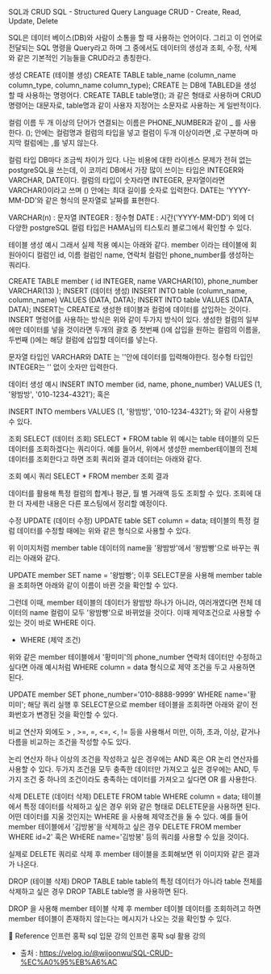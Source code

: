 SQL과 CRUD
SQL - Structured Query Language
CRUD - Create, Read, Update, Delete

SQL은 데이터 베이스(DB)와 사람이 소통을 할 때 사용하는 언어이다. 그리고 이 언어로 전달되는 SQL 명령을 Query라고 하며 그 중에서도 데이터의 생성과 조회, 수정, 삭제와 같은 기본적인 기능들을 CRUD라고 총칭한다.

생성
CREATE (테이블 생성)
CREATE TABLE table_name (column_name column_type, column_name column_type);
CREATE 는 DB에 TABLED을 생성할 때 사용하는 명령어다. CREATE TABLE table명(); 과 같은 형태로 사용하며 CRUD 명령어는 대문자로, table명과 같이 사용자 지정어는 소문자로 사용하는 게 일반적이다.

컬럼 이름
두 개 이상의 단어가 연결되는 이름은 PHONE_NUMBER과 같이 _ 를 사용한다. (); 안에는 컬럼명과 컬럼의 타입을 넣고 컬럼이 두개 이상이라면 ,로 구분하며 마지막 컬럼에는 ,를 넣지 않는다.

컬럼 타입
DB마다 조금씩 차이가 있다. 나는 비용에 대한 라이센스 문제가 전혀 없는 postgreSQL을 쓰는데, 이 코끼리 DB에서 가장 많이 쓰이는 타입은 INTEGER와 VARCHAR, DATE이다. 컬럼의 타입이 숫자라면 INTEGER, 문자열이라면 VARCHAR()이라고 쓰며 () 안에는 최대 길이를 숫자로 입력한다. DATE는 'YYYY-MM-DD'와 같은 형식의 문자열로 날짜를 표현한다.

VARCHAR(n) : 문자열
INTEGER : 정수형
DATE : 시간('YYYY-MM-DD')
외에 더 다양한 postgreSQL 컬럼 타입은 HAMA님의 티스토리 블로그에서 확인할 수 있다.

테이블 생성 예시
그래서 실제 적용 예시는 아래와 같다. member 이라는 테이블에 회원아이디 컬럼인 id, 이름 컬럼인 name, 연락처 컬럼인 phone_number를 생성하는 쿼리다.

CREATE TABLE member (
id INTEGER,
name VARCHAR(10),
phone_number VARCHAR(13)
);
INSERT (데이터 생성)
INSERT INTO table (column_name, column_name) VALUES (DATA, DATA);
INSERT INTO table VALUES (DATA, DATA);
INSERT는 CREATE로 생성한 테이블과 컬럼에 데이터를 삽입하는 것이다. INSERT 명령어를 사용하는 방식은 위와 같이 두가지 방식이 있다. 생성한 컬럼의 일부에만 데이터를 넣을 것이라면 두개의 괄호 중 첫번째 ()에 삽입을 원하는 컬럼의 이름을, 두번째 ()에는 해당 컬럼에 삽입할 데이터를 넣는다.

문자열 타입인 VARCHAR와 DATE 는 ''안에 데이터를 입력해야한다.
정수형 타입인 INTEGER는 '' 없이 숫자만 입력한다.

데이터 생성 예시
INSERT INTO
member (id, name, phone_number)
VALUES
(1, '왕밤방', '010-1234-4321');
혹은

INSERT INTO members VALUES (1, '왕밤방', '010-1234-4321');
와 같이 사용할 수 있다.

조회
SELECT (데이터 조회)
SELECT * FROM table
위 예시는 table 테이블의 모든 데이터를 조회하겠다는 쿼리이다. 예를 들어서, 위에서 생성한 member테이블의 전체 데이터를 조회한다고 하면 조회 쿼리와 결과 데이터는 아래와 같다.

조회 예시 쿼리
SELECT * FROM member
조회 결과


데이터를 활용해 특정 컬럼의 합계나 평균, 월 별 거래액 등도 조회할 수 있다.
조회에 대한 더 자세한 내용은 다른 포스팅에서 정리할 예정이다.

수정
UPDATE (데이터 수정)
UPDATE table SET column = data;
테이블의 특정 컬럼 데이터를 수정할 때에는 위와 같은 형식으로 사용할 수 있다.

위 이미지처럼 member table 데이터의 name을 '왕밤방'에서 '왕밤빵'으로 바꾸는 쿼리는 아래와 같다.

UPDATE member SET name = '왕밤빵';
이후 SELECT문을 사용해 member table을 조회하면 아래와 같이 이름이 바뀐 것을 확인할 수 있다.



그런데 이때, member 테이블의 데이터가 왕밤방 하나가 아니라, 여러개였다면 전체 데이터의 name 컬럼이 모두 '왕밤빵'으로 바뀌었을 것이다. 이때 제약조건으로 사용할 수 있는 것이 바로 WHERE 이다.

* WHERE (제약 조건)


위와 같은 member 테이블에서 '황미미'의 phone_number 연락처 데이터만 수정하고 싶다면 아래 예시처럼 WHERE column = data 형식으로 제약 조건을 두고 사용하면 된다.

UPDATE member SET phone_number='010-8888-9999' WHERE name='황미미';
해당 쿼리 실행 후 SELECT문으로 member 테이블을 조회하면 아래와 같이 전화번호가 변경된 것을 확인할 수 있다.


비교 연산자
외에도 > , >=, =, <=, <, != 등을 사용해서 미만, 이하, 초과, 이상, 같거나 다름을 비교하는 조건을 작성할 수도 있다.

논리 연산자
하나 이상의 조건을 작성하고 싶은 경우에는 AND 혹은 OR 논리 연산자를 사용할 수 있다. 두가지 조건을 모두 충족한 데이터만 가져오고 싶은 경우에는 AND, 두가지 조건 중 하나의 조건이라도 충족하는 데이터를 가져오고 싶다면 OR 를 사용한다.

삭제
DELETE (데이터 삭제)
DELETE FROM table WHERE column = data;
테이블에서 특정 데이터를 삭제하고 싶은 경우 위와 같은 형태로 DELETE문을 사용하면 된다. 어떤 데이터를 지울 것인지는 WHERE 을 사용해 제약조건을 둘 수 있다. 예를 들어 member 테이블에서 '김방봉'을 삭제하고 싶은 경우 DELETE FROM member WHERE id=2' 혹은 WHERE name='김방봉' 등의 쿼리를 사용할 수 있을 것이다.



실제로 DELETE 쿼리로 삭제 후 member 테이블을 조회해보면 위 이미지와 같은 결과가 나온다.

DROP (테이블 삭제)
DROP TABLE table
table의 특정 데이터가 아니라 table 전체를 삭제하고 싶은 경우 DROP TABLE table명 을 사용하면 된다.



DROP 을 사용해 member 테이블 삭제 후 member 테이블 데이터를 조회하려고 하면 member 테이블이 존재하지 않는다는 메시지가 나오는 것을 확인할 수 있다.

🙏 Reference
인프런 홍팍 sql 입문 강의
인프런 홍팍 sql 활용 강의

- 출처 : https://velog.io/@wijoonwu/SQL-CRUD-%EC%A0%95%EB%A6%AC